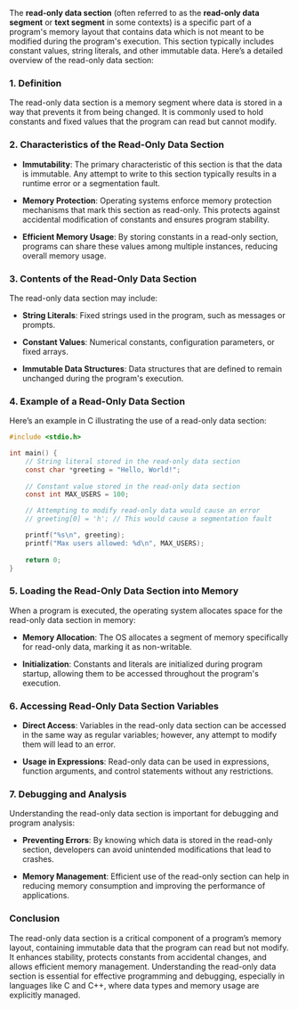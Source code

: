 The **read-only data section** (often referred to as the **read-only data segment** or **text segment** in some contexts) is a specific part of a program's memory layout that contains data which is not meant to be modified during the program's execution. This section typically includes constant values, string literals, and other immutable data. Here’s a detailed overview of the read-only data section:

### 1. **Definition**

The read-only data section is a memory segment where data is stored in a way that prevents it from being changed. It is commonly used to hold constants and fixed values that the program can read but cannot modify.

### 2. **Characteristics of the Read-Only Data Section**

- **Immutability**: The primary characteristic of this section is that the data is immutable. Any attempt to write to this section typically results in a runtime error or a segmentation fault.

- **Memory Protection**: Operating systems enforce memory protection mechanisms that mark this section as read-only. This protects against accidental modification of constants and ensures program stability.

- **Efficient Memory Usage**: By storing constants in a read-only section, programs can share these values among multiple instances, reducing overall memory usage.

### 3. **Contents of the Read-Only Data Section**

The read-only data section may include:

- **String Literals**: Fixed strings used in the program, such as messages or prompts.
  
- **Constant Values**: Numerical constants, configuration parameters, or fixed arrays.

- **Immutable Data Structures**: Data structures that are defined to remain unchanged during the program's execution.

### 4. **Example of a Read-Only Data Section**

Here’s an example in C illustrating the use of a read-only data section:

```c
#include <stdio.h>

int main() {
    // String literal stored in the read-only data section
    const char *greeting = "Hello, World!";
    
    // Constant value stored in the read-only data section
    const int MAX_USERS = 100;

    // Attempting to modify read-only data would cause an error
    // greeting[0] = 'h'; // This would cause a segmentation fault

    printf("%s\n", greeting);
    printf("Max users allowed: %d\n", MAX_USERS);
    
    return 0;
}
```

### 5. **Loading the Read-Only Data Section into Memory**

When a program is executed, the operating system allocates space for the read-only data section in memory:

- **Memory Allocation**: The OS allocates a segment of memory specifically for read-only data, marking it as non-writable.

- **Initialization**: Constants and literals are initialized during program startup, allowing them to be accessed throughout the program's execution.

### 6. **Accessing Read-Only Data Section Variables**

- **Direct Access**: Variables in the read-only data section can be accessed in the same way as regular variables; however, any attempt to modify them will lead to an error.

- **Usage in Expressions**: Read-only data can be used in expressions, function arguments, and control statements without any restrictions.

### 7. **Debugging and Analysis**

Understanding the read-only data section is important for debugging and program analysis:

- **Preventing Errors**: By knowing which data is stored in the read-only section, developers can avoid unintended modifications that lead to crashes.

- **Memory Management**: Efficient use of the read-only section can help in reducing memory consumption and improving the performance of applications.

### Conclusion

The read-only data section is a critical component of a program’s memory layout, containing immutable data that the program can read but not modify. It enhances stability, protects constants from accidental changes, and allows efficient memory management. Understanding the read-only data section is essential for effective programming and debugging, especially in languages like C and C++, where data types and memory usage are explicitly managed.
